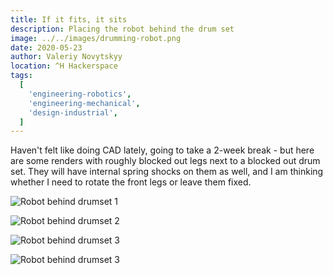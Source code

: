 ```yaml
---
title: If it fits, it sits
description: Placing the robot behind the drum set
image: ../../images/drumming-robot.png
date: 2020-05-23
author: Valeriy Novytskyy
location: ^H Hackerspace
tags:
  [
    'engineering-robotics',
    'engineering-mechanical',
    'design-industrial',
  ]
---
```


Haven't felt like doing CAD lately, going to take a 2-week break - but here are some renders with roughly blocked out legs next to a blocked out drum set. They will have internal spring shocks on them as well, and I am thinking whether I need to rotate the front legs or leave them fixed.

![Robot behind drumset 1](https://zeroweb-downloads.s3.us-west-2.amazonaws.com/fits-sits1.png)

![Robot behind drumset 2](https://zeroweb-downloads.s3.us-west-2.amazonaws.com/fits-sits2.png)

![Robot behind drumset 3](https://zeroweb-downloads.s3.us-west-2.amazonaws.com/fits-sits3.png)

![Robot behind drumset 3](https://zeroweb-downloads.s3.us-west-2.amazonaws.com/fits-sits3.png)
